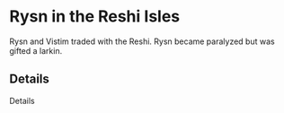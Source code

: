 # Rysn in the Reshi Isles
Rysn and Vistim traded with the Reshi. Rysn became paralyzed but was gifted a larkin.

## Details
Details
